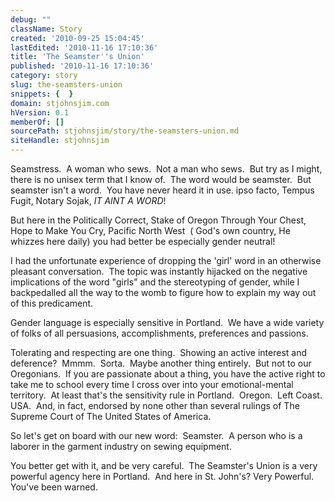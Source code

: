```yaml
---
debug: ""
className: Story
created: '2010-09-25 15:04:45'
lastEdited: '2010-11-16 17:10:36'
title: 'The Seamster''s Union'
published: '2010-11-16 17:10:36'
category: story
slug: the-seamsters-union
snippets: {  }
domain: stjohnsjim.com
hVersion: 0.1
memberOf: []
sourcePath: stjohnsjim/story/the-seamsters-union.md
siteHandle: stjohnsjim
---
```

Seamstress.&nbsp; A woman who sews.&nbsp; Not a man who sews.&nbsp; But try as I might, there is no unisex term that I know of.&nbsp; The word would be seamster.&nbsp; But seamster isn't a word.&nbsp; You have never heard it in use. ipso facto, Tempus Fugit, Notary Sojak, _IT AINT A WORD_!

But here in the Politically Correct, Stake of Oregon Through Your Chest, Hope to Make You Cry, Pacific North West&nbsp; ( God's own country, He whizzes here daily) you had better be especially gender neutral!

I had the unfortunate experience of dropping the 'girl' word in an otherwise pleasant conversation.&nbsp; The topic was instantly hijacked on the negative implications of the word &quot;girls&quot; and the stereotyping of gender, while I backpedalled all the way to the womb to figure how to explain my way out of this predicament.

Gender language is especially sensitive in Portland.&nbsp; We have a wide variety of folks of all persuasions, accomplishments, preferences and passions.

Tolerating and respecting are one thing.&nbsp; Showing an active interest and deference?&nbsp; Mmmm.&nbsp; Sorta.&nbsp; Maybe another thing entirely.&nbsp; But not to our Oregonians.&nbsp; If you are passionate about a thing, you have the active right to take me to school every time I cross over into your emotional-mental territory.&nbsp; At least that's the sensitivity rule in Portland.&nbsp; Oregon.&nbsp; Left Coast. USA.&nbsp; And, in fact, endorsed by none other than several rulings of The Supreme Court of The United States of America.

So let's get on board with our new word:&nbsp; Seamster.&nbsp; A person who is a laborer in the garment industry on sewing equipment.

You better get with it, and be very careful.&nbsp; The Seamster's Union is a very powerful agency here in Portland.&nbsp; And here in St. John's? Very Powerful.&nbsp; You've been warned.

